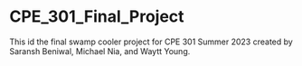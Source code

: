 # CPE_301_Final_Project

This id the final swamp cooler project for CPE 301 Summer 2023 created by Saransh Beniwal, Michael Nia, and Waytt Young.

